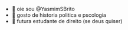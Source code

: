 - 👋 oie sou @YasmimSBrito
- 👀 gosto de historia politica e pscologia
- 🌱 futura estudante de direito (se deus quiser)
